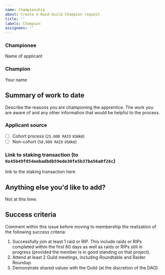```yaml
---
name: Championship
about: Create a Raid Guild Champion request
title: ''
labels: Champion
assignees: ''
---
```


### Championee

Name of applicant

### Champion

Your name

## Summary of work to date

Describe the reasons you are championing the apprentice. The work you are aware
of and any other information that would be helpful to the process.

### Applicant source

 - [ ] Cohort process (`25,000 RAID` stake)
 - [ ] Non-cohort (`50,000 RAID` stake)

### Link to staking transaction (to `0x45b49f854eebadbdb59ede30fe5b37ba56a0f26c`)

link to the staking transaction here

## Anything else you'd like to add?

Not at this time.

## Success criteria

Comment within this issue before moving to membership the realization of the
following success criteria:

1. Successfully join at least 1 raid or RIP. This include raids or RIPs
   completed within the first 60 days as well as raids or RIPs still in progress
   (provided the member is in good standing on that project).
2. Attend at least 2 Guild meetings, including Roundtable and Raider Roundup.
3. Demonstrate shared values with the Guild (at the discretion of the DAO).
